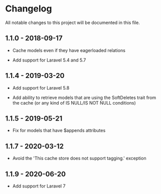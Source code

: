 # Changelog

All notable changes to this project will be documented in this file.

## 1.1.0 - 2018-09-17

- Cache models even if they have eagerloaded relations

- Add support for Laravel 5.4 and 5.7

## 1.1.4 - 2019-03-20

- Add support for Laravel 5.8

- Add ability to retrieve models that are using the SoftDeletes trait from the cache (or any kind of IS NULL/IS NOT NULL conditions)

## 1.1.5 - 2019-05-21

- Fix for models that have $appends attributes

## 1.1.7 - 2020-03-12

- Avoid the 'This cache store does not support tagging.' exception

## 1.1.9 - 2020-06-20

- Add support for Laravel 7